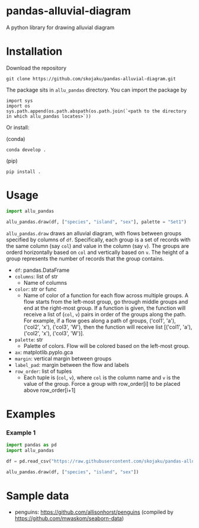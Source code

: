 # pandas-alluvial-diagram

A python library for drawing alluvial diagram


# Installation


Download the repository

```
git clone https://github.com/skojaku/pandas-alluvial-diagram.git
```

The package sits in `allu_pandas` directory. You can import the package by


```
import sys
import os
sys.path.append(os.path.abspath(os.path.join(`<path to the directory in which allu_pandas locates>`))
```

Or install:

(conda)
```
conda develop . 
```

(pip)
```
pip install . 
```

# Usage

```python
import allu_pandas

allu_pandas.draw(df, ["species", "island", "sex"], palette = "Set1")
```

`allu_pandas.draw` draws an alluvial diagram, with flows between groups specified by columns of `df`.
Specifically, each group is a set of records with the same column (say `col`) and value in the column (say `v`).
The groups are orderd horizontally based on `col` and vertically based on `v`.
The height of a group represents the number of records that the group contains.

- `df`: pandas.DataFrame
- `columns`: list of str
    - Name of columns
- `color`: str or func
    - Name of color of a function for each flow across multiple groups. A flow starts from the left-most group, go through middle groups and end at the right-most group. If a function is given, the function will receive a list of (`col`, `v`) pairs in order of the groups along the path. For example, if a flow goes along a path of groups, ('col1', 'a'), ('col2', 'x'), ('col3', 'W'), then the function will receive list [('col1', 'a'), ('col2', 'x'), ('col3', 'W')].
- `palette`: str
    - Palette of colors. Flow will be colored based on the left-most group.
- `ax`: matplotlib.pyplo.gca
- `margin`: vertical margin between groups
- `label_pad`: margin between the flow and labels 
- `row_order`: list of tuples
    - Each tuple is (`col`, `v`), where `col` is the column name and `v` is the value of the group. Force a group with row_order[i] to be placed above row_order[i+1]


# Examples

### Example 1

```python
import pandas as pd
import allu_pandas

df = pd.read_csv("https://raw.githubusercontent.com/skojaku/pandas-alluvial-diagram/main/data/penguins.csv")

allu_pandas.draw(df, ["species", "island", "sex"])
```

# Sample data
- penguins: https://github.com/allisonhorst/penguins (compiled by https://github.com/mwaskom/seaborn-data)


